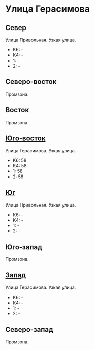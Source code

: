 # Улица Герасимова

## Север

Улица Привольная.
Узкая улица.

* K6:   -
* K4:   -
* 1:    -
* 2:    -

## Северо-восток

Промзона.

## Восток

Промзона.

## [Юго-восток](./10430060.md)

Улица Герасимова.
Узкая улица.

* K6:   58
* K4:   58
* 1:    58
* 2:    58

## [Юг](./10420060.md)

Улица Привольная.
Узкая улица.

* K6:   -
* K4:   -
* 1:    -
* 2:    -

## Юго-запад

Промзона.

## [Запад](./10410050.md)

Улица Герасимова.
Узкая улица.

* K6:   -
* K4:   -
* 1:    -
* 2:    -

## Северо-запад

Промзона.

